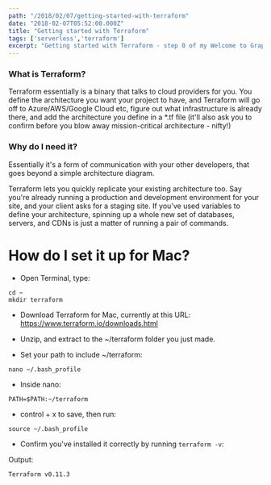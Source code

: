 ```yaml
---
path: "/2018/02/07/getting-started-with-terraform"
date: "2018-02-07T05:52:00.000Z"
title: "Getting started with Terraform"
tags: ['serverless','terraform']
excerpt: "Getting started with Terraform - step 0 of my Welcome to GraphQL resolvers series"
---
```


### What is Terraform?

Terraform essentially is a binary that talks to cloud providers for you. You
define the architecture you want your project to have, and Terraform will go off
to Azure/AWS/Google Cloud etc, figure out what infrastructure is already there,
and add the architecture you define in a \*.tf file (it'll also ask you to
confirm before you blow away mission-critical architecture - nifty!)

### Why do I need it?

Essentially it's a form of communication with your other developers, that goes
beyond a simple architecture diagram.

Terraform lets you quickly replicate your existing architecture too. Say you're
already running a production and development environment for your site, and your
client asks for a staging site. If you've used variables to define your
architecture, spinning up a whole new set of databases, servers, and CDNs is
just a matter of running a pair of commands.

# How do I set it up for Mac?

* Open Terminal, type:

```
cd ~
mkdir terraform
```

* Download Terraform for Mac, currently at this URL:
  https://www.terraform.io/downloads.html

* Unzip, and extract to the ~/terraform folder you just made.

* Set your path to include ~/terraform:

```
nano ~/.bash_profile
```

* Inside nano:

```
PATH=$PATH:~/terraform
```

* control + x to save, then run:

```
source ~/.bash_profile
```

* Confirm you've installed it correctly by running `terraform -v`:

Output:

```
Terraform v0.11.3
```

